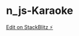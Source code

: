 # n_js-Karaoke

[Edit on StackBlitz ⚡️](https://stackblitz.com/edit/nativescript-stackblitz-templates-t9yqle)